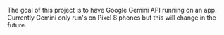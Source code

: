 The goal of this project is to have Google Gemini API running on an app. Currently Gemini only run's on Pixel 8 phones but this will change in the future. 
